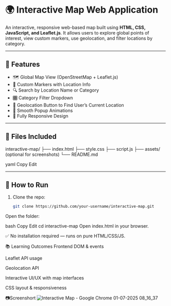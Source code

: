 # 🌍 Interactive Map Web Application

An interactive, responsive web-based map built using **HTML, CSS, JavaScript, and Leaflet.js**. It allows users to explore global points of interest, view custom markers, use geolocation, and filter locations by category.

---

## 🚀 Features

- 🗺️ Global Map View (OpenStreetMap + Leaflet.js)
- 📍 Custom Markers with Location Info
- 🔍 Search by Location Name or Category
- 🎛️ Category Filter Dropdown
- 🧭 Geolocation Button to Find User’s Current Location
- 🎨 Smooth Popup Animations
- 📱 Fully Responsive Design

---

## 📁 Files Included

interactive-map/
├── index.html
├── style.css
├── script.js
├── assets/ (optional for screenshots)
└── README.md

yaml
Copy
Edit

---

## 🔧 How to Run

1. Clone the repo:
   ```bash
   git clone https://github.com/your-username/interactive-map.git
Open the folder:

bash
Copy
Edit
cd interactive-map
Open index.html in your browser.

✅ No installation required — runs on pure HTML/CSS/JS.

📚 Learning Outcomes
Frontend DOM & events

Leaflet API usage

Geolocation API

Interactive UI/UX with map interfaces

CSS layout & responsiveness

📷Screenshort
![Interactive Map - Google Chrome 01-07-2025 08_16_37](https://github.com/user-attachments/assets/7ea317b6-d7d8-4ad0-b87d-808a7b1dd9a9)

